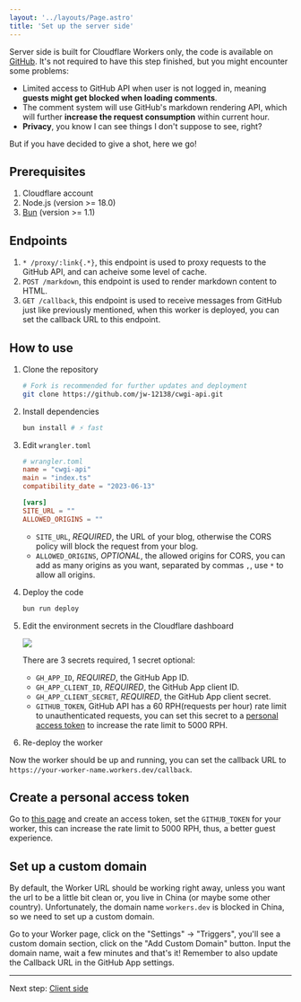 ```yaml
---
layout: '../layouts/Page.astro'
title: 'Set up the server side'
---
```


Server side is built for Cloudflare Workers only, the code is available on [GitHub](https://github.com/jw-12138/cwgi-api). It's not required to have this step finished, but you might encounter some problems:

- Limited access to GitHub API when user is not logged in, meaning **guests might get blocked when loading comments**.
- The comment system will use GitHub's markdown rendering API, which will further **increase the request consumption** within current hour.
- **Privacy**, you know I can see things I don't suppose to see, right?

But if you have decided to give a shot, here we go!

## Prerequisites

1. Cloudflare account
2. Node.js (version >= 18.0)
3. [Bun](https://bun.sh) (version >= 1.1)

## Endpoints

1. `* /proxy/:link{.*}`, this endpoint is used to proxy requests to the GitHub API, and can acheive some level of cache.
2. `POST /markdown`, this endpoint is used to render markdown content to HTML.
3. `GET /callback`, this endpoint is used to receive messages from GitHub just like previously mentioned, when this worker is deployed, you can set the callback URL to this endpoint.

## How to use

1. Clone the repository

   ```bash
   # Fork is recommended for further updates and deployment
   git clone https://github.com/jw-12138/cwgi-api.git
   ```

2. Install dependencies

   ```bash
   bun install # ⚡️ fast
   ```

3. Edit `wrangler.toml`

    ```toml
    # wrangler.toml
    name = "cwgi-api"
    main = "index.ts"
    compatibility_date = "2023-06-13"

    [vars]
    SITE_URL = ""
    ALLOWED_ORIGINS = ""
    ```
  
    - `SITE_URL`, _REQUIRED_, the URL of your blog, otherwise the CORS policy will block the request from your blog.
    - `ALLOWED_ORIGINS`, _OPTIONAL_, the allowed origins for CORS, you can add as many origins as you want, separated by commas `,`, use `*` to allow all origins.

4. Deploy the code

   ```bash
   bun run deploy
   ```

5. Edit the environment secrets in the Cloudflare dashboard

   ![](https://blog-r2.jw1.dev/Zjequ8swKA3ZxBNI.webp)

   There are 3 secrets required, 1 secret optional:

   - `GH_APP_ID`, _REQUIRED_, the GitHub App ID.
   - `GH_APP_CLIENT_ID`, _REQUIRED_, the GitHub App client ID.
   - `GH_APP_CLIENT_SECRET`, _REQUIRED_, the GitHub App client secret.
   - `GITHUB_TOKEN`, GitHub API has a 60 RPH(requests per hour) rate limit to unauthenticated requests, you can set this secret to a [personal access token](https://github.com/settings/tokens?type=beta) to increase the rate limit to 5000 RPH.

6. Re-deploy the worker

Now the worker should be up and running, you can set the callback URL to `https://your-worker-name.workers.dev/callback`.

## Create a personal access token

Go to [this page](https://github.com/settings/tokens?type=beta) and create an access token, set the `GITHUB_TOKEN` for your worker, this can increase the rate limit to 5000 RPH, thus, a better guest experience.

## Set up a custom domain

By default, the Worker URL should be working right away, unless you want the url to be a little bit clean or, you live in China (or maybe some other country). Unfortunately, the domain name `workers.dev` is blocked in China, so we need to set up a custom domain.

Go to your Worker page, click on the "Settings" -> "Triggers", you'll see a custom domain section, click on the "Add Custom Domain" button. Input the domain name, wait a few minutes and that's it! Remember to also update the Callback URL in the GitHub App settings.

---

Next step: [Client side](/client-side)
